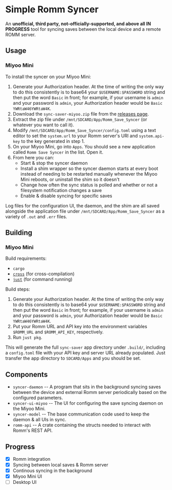 # Simple Romm Syncer

An **unofficial, third party, not-officially-supported, and above all IN
PROGRESS** tool for syncing saves between the local device and a remote ROMM
server.


## Usage

### Miyoo Mini

To install the syncer on your Miyoo Mini: 

1. Generate your Authorization header. At the time of writing the only way to do
   this consistently is to base64 your `$USERNAME:$PASSWORD` string and then put
   the word `Basic` in front; for example, if your username is `admin` and your
   password is `admin`, your Authorization header would be `Basic
   YWRtaW46YWRtaW4K`.
2. Download the `sync-saver-miyoo.zip` file from the [releases
   page](https://github.com/ischeinkman/romm-syncer/releases).
3. Extract the zip file under `/mnt/SDCARD/App/Romm_Save_Syncer` (or whatever
   you want to call it). 
4. Modify `/mnt/SDCARD/App/Romm_Save_Syncer/config.toml` using a text editor to
   set the `system.url` to your Romm server's URl and `system.api-key` to the
   key generated in step 1. 
5. On your Miyoo Mini, go into `Apps`. You should see a new application called `Romm Save Syncer` in the list. Open it. 
6. From here you can:
   * Start & stop the syncer daemon
   * Install a shim wrapper so the syncer daemon starts at every boot instead of
     needing to be restarted manually whenever the Miyoo Mini reboots, or
     uninstall the shim so it doesn't
   * Change how often the sync status is polled and whether or not a filesystem
     notification changes a save
   * Enable & disable syncing for specific saves 

Log files for the configuration UI, the daemon, and the shim are all saved
alongside the application file under `/mnt/SDCARD/App/Romm_Save_Syncer` as a
variety of `.out` and `.err` files. 

## Building

### Miyoo Mini

Build requirements:
* `cargo`
* [`cross`](https://github.com/cross-rs/cross) (for cross-compilation)
* [`just`](https://github.com/casey/just) (for command running)

Build steps:

1. Generate your Authorization header. At the time of writing the only way to do
   this consistently is to base64 your `$USERNAME:$PASSWORD` string and then put
   the word `Basic` in front; for example, if your username is `admin` and your
   password is `admin`, your Authorization header would be `Basic
   YWRtaW46YWRtaW4K`.
2. Put your Romm URL and API key into the environment variables `$ROMM_URL` and
   `$ROMM_API_KEY`, respectively. 
3. Run `just pkg`.

This will generate the full `sync-saver` app directory under `.build/`,
including a `config.toml` file with your API key and server URL already
populated. Just transfer the app directory to `SDCARD/Apps` and you should be
set.

## Components

* `syncer-daemon` -- A program that sits in the background syncing saves between
  the device and external Romm server periodically based on the configured
  parameters.
* `syncer-ui-miyoo` -- The UI for configuring the save syncing daemon on the
  Miyoo Mini.
* `syncer-model` -- The base communication code used to keep the daemon & all UIs in sync.
* `romm-api` -- A crate containing the structs needed to interact with Romm's
  REST API.

## Progress

- [x] Romm integration
- [x] Syncing between local saves & Romm server
- [x] Continous syncing in the background
- [x] Miyoo Mini UI
- [ ] Desktop UI